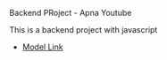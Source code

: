 Backend PRoject - Apna Youtube

This is a backend project with javascript
- [Model Link](https://app.eraser.io/workspace/YtPqZ1VogxGy1jzIDkzj)